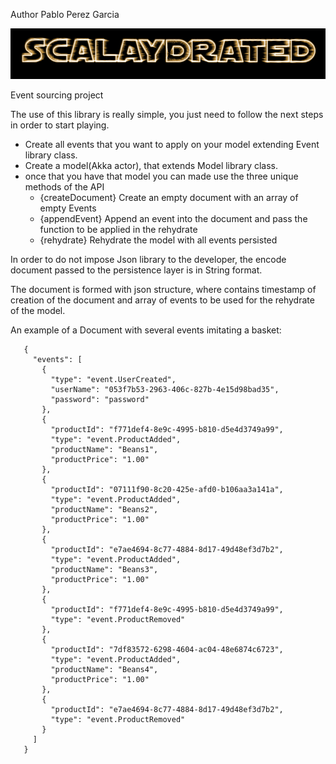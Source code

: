 Author  Pablo Perez Garcia 

![My image](src/main/resources/img/Scalaydrated.png)

Event sourcing project
 
 
The use of this library is really simple, you just need to follow the next steps in order to start playing.
 * Create all events that you want to apply on your model extending Event library class.
 * Create a model(Akka actor), that extends Model library class.
 * once that you have that model you can made use the three unique methods of the API
   * {createDocument} Create an empty document with an array of empty Events
   * {appendEvent} Append an event into the document and pass the function to be applied in the rehydrate
   * {rehydrate} Rehydrate the model with all events persisted
   
   
In order to do not impose Json library to the developer, the encode document passed to the persistence layer is in String format.

The document is formed with json structure, where contains timestamp of creation of the document and array of events to be used for the rehydrate of the model.  

An example of a Document with several events imitating a basket: 
```   
   {
     "events": [
       {
         "type": "event.UserCreated",
         "userName": "053f7b53-2963-406c-827b-4e15d98bad35",
         "password": "password"
       },
       {
         "productId": "f771def4-8e9c-4995-b810-d5e4d3749a99",
         "type": "event.ProductAdded",
         "productName": "Beans1",
         "productPrice": "1.00"
       },
       {
         "productId": "07111f90-8c20-425e-afd0-b106aa3a141a",
         "type": "event.ProductAdded",
         "productName": "Beans2",
         "productPrice": "1.00"
       },
       {
         "productId": "e7ae4694-8c77-4884-8d17-49d48ef3d7b2",
         "type": "event.ProductAdded",
         "productName": "Beans3",
         "productPrice": "1.00"
       },
       {
         "productId": "f771def4-8e9c-4995-b810-d5e4d3749a99",
         "type": "event.ProductRemoved"
       },
       {
         "productId": "7df83572-6298-4604-ac04-48e6874c6723",
         "type": "event.ProductAdded",
         "productName": "Beans4",
         "productPrice": "1.00"
       },
       {
         "productId": "e7ae4694-8c77-4884-8d17-49d48ef3d7b2",
         "type": "event.ProductRemoved"
       }
     ]
   }
```   